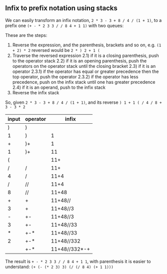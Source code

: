 ## Infix to prefix notation using stacks

We can easily transform an infix notation, `2 * 3 - 3 + 8 / 4 / (1 + 1)`, to a prefix one `(+ - * 2 3 3 / / 8 4 + 1 1)` with two queues:

These are the steps:
 1) Reverse the expression, and the parenthesis, brackets and so on, e.g. `(1 + 2) * 2` reversed would be `2 * ) 2 + 1 (` 
 2) Traverse the reversed expression
   2.1) if it is a closing parenthesis, push to the operator stack
   2.2) if it is an opening parenthesis, push the operators on the operator stack until the closing bracket
   2.3) if it is an operator
     2.3.1) if the operator has equal or greater precedence then the top operator, push the operator
     2.3.2) if the operator has less precedence, push on the infix stack until one has greater precedence
   2.4) if it is an operand, push to the infix stack
 3) Reverse the infix stack
   
   
So, given `2 * 3 - 3 + 8 / 4 / (1 + 1)`, and its reverse `) 1 + 1 ( / 4 / 8 + 3 - 3 * 2` 

|input   |operator    |infix         |
|--------|------------|--------------|
|)       |)           |              |
|1       |)           |1             |
|+       |)+          |1             |
|1       |)+          |11            |
|(       |            |11+           |
|/       |/           |11+           |
|4       |/           |11+4          |
|/       |//          |11+4          |
|8       |//          |11+48         |
|+       |+           |11+48//       |
|3       |+           |11+48//3      |
|-       |+-          |11+48//3      |
|3       |+-          |11+48//33     |
|*       |+-*         |11+48//33     |
|2       |+-*         |11+48//332    |
|        |+-*         |11+48//332*-+ |

The result is `+ - * 2 3 3 / / 8 4 + 1 1`, with parenthesis it is easier to understand: `(+ (- (* 2 3) 3) (/ (/ 8 4) (+ 1 1)))`

